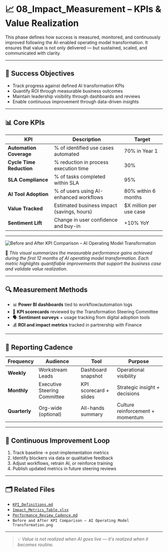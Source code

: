 # 📈 08_Impact_Measurement – KPIs & Value Realization

This phase defines how success is measured, monitored, and continuously improved following the AI-enabled operating model transformation. It ensures that value is not only delivered — but sustained, scaled, and communicated with clarity.

---

## 🎯 Success Objectives

- Track progress against defined AI transformation KPIs  
- Quantify ROI through measurable business outcomes  
- Maintain leadership visibility through dashboards and reviews  
- Enable continuous improvement through data-driven insights  

---

## 📊 Core KPIs

| KPI                   | Description                                 | Target                  |
|------------------------|---------------------------------------------|--------------------------|
| **Automation Coverage** | % of identified use cases automated         | 70% in Year 1            |
| **Cycle Time Reduction** | % reduction in process execution time       | 30%                      |
| **SLA Compliance**     | % of tasks completed within SLA             | 95%                      |
| **AI Tool Adoption**   | % of users using AI-enhanced workflows      | 80% within 6 months      |
| **Value Tracked**      | Estimated business impact (savings, hours)  | $X million per use case  |
| **Sentiment Lift**     | Change in user confidence and buy-in        | +10% YoY                 |

---

![Before and After KPI Comparison – AI Operating Model Transformation](./Before%20and%20After%20KPI%20Comparison%20%E2%80%93%20AI%20Operating%20Model%20Transformation.png)

📌 *This visual summarizes the measurable performance gains achieved during the first 12 months of AI operating model transformation. Each metric highlights quantifiable improvements that support the business case and validate value realization.*

---

## 🔍 Measurement Methods

- 📊 **Power BI dashboards** tied to workflow/automation logs  
- 🧮 **KPI scorecards** reviewed by the Transformation Steering Committee  
- 🗣 **Sentiment surveys** + usage tracking from digital adoption tools  
- 💰 **ROI and impact metrics** tracked in partnership with Finance  

---

## 📆 Reporting Cadence

| Frequency  | Audience                  | Tool                | Purpose                              |
|------------|----------------------------|---------------------|--------------------------------------|
| **Weekly** | Workstream Leads           | Dashboard snapshot  | Operational visibility               |
| **Monthly**| Executive Steering Committee | KPI scorecard + slides | Strategic insight + decisions    |
| **Quarterly**| Org-wide (optional)      | All-hands summary   | Culture reinforcement + momentum     |

---

## 🧠 Continuous Improvement Loop

1. Track baseline → post-implementation metrics  
2. Identify blockers via data or qualitative feedback  
3. Adjust workflows, retrain AI, or reinforce training  
4. Publish updated metrics in future steering reviews  

---

## 🗂️ Related Files

- [`KPI_Definitions.md`](./KPI_Definitions.md)  
- [`Impact_Metrics_Table.xlsx`](./Impact_Metrics_Table.xlsx)  
- [`Performance_Review_Cadence.md`](./Performance_Review_Cadence.md)  
- `Before and After KPI Comparison – AI Operating Model Transformation.png`  

---

> 💡 *Value is not realized when AI goes live — it's realized when it becomes routine.*
